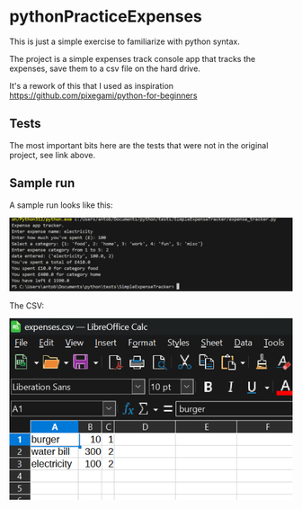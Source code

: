 # pythonPracticeExpenses

This is just a simple exercise to familiarize with python syntax.

The project is a simple expenses track console app that tracks the expenses, save them to a csv file on the hard drive.

It's a rework of this that I used as inspiration https://github.com/pixegami/python-for-beginners

## Tests
The most important bits here are the tests that were not in the original project, see link above.

## Sample run
A sample run looks like this:

![alt text](image.png "sample run")


The CSV:

![alt text](image-1.png)